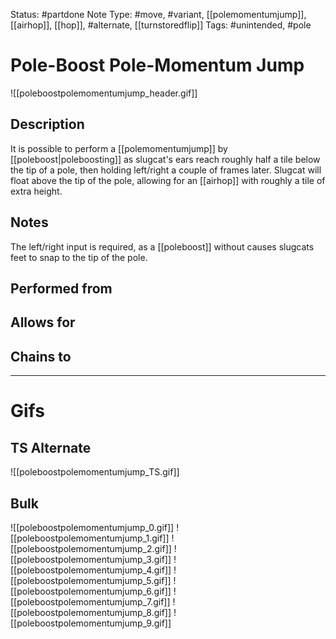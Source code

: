Status: #partdone
Note Type: #move, #variant, [[polemomentumjump]], [[airhop]], [[hop]], #alternate, [[turnstoredflip]]
Tags: #unintended, #pole 

# Pole-Boost Pole-Momentum Jump
![[poleboostpolemomentumjump_header.gif]]
## Description
It is possible to perform a [[polemomentumjump]] by [[poleboost|poleboosting]] as slugcat's ears reach roughly half a tile below the tip of a pole, then holding left/right a couple of frames later. Slugcat will float above the tip of the pole, allowing for an [[airhop]] with roughly a tile of extra height.

## Notes
The left/right input is required, as a [[poleboost]] without causes slugcats feet to snap to the tip of the pole.

## Performed from


## Allows for


## Chains to


___
# Gifs
## TS Alternate
![[poleboostpolemomentumjump_TS.gif]]
## Bulk
![[poleboostpolemomentumjump_0.gif]]
![[poleboostpolemomentumjump_1.gif]]
![[poleboostpolemomentumjump_2.gif]]
![[poleboostpolemomentumjump_3.gif]]
![[poleboostpolemomentumjump_4.gif]]
![[poleboostpolemomentumjump_5.gif]]
![[poleboostpolemomentumjump_6.gif]]
![[poleboostpolemomentumjump_7.gif]]
![[poleboostpolemomentumjump_8.gif]]
![[poleboostpolemomentumjump_9.gif]]